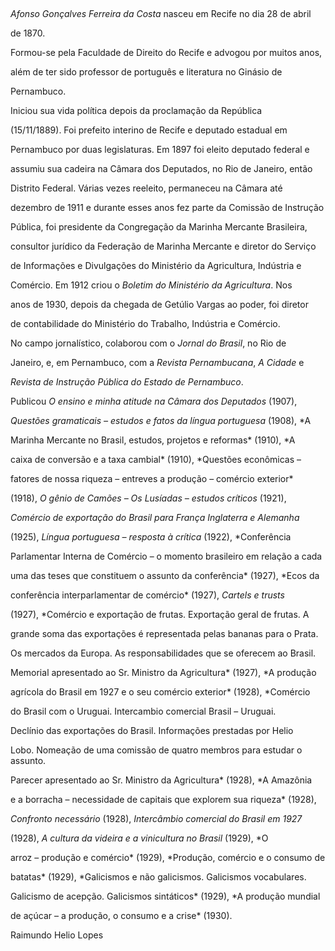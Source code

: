 

 



*Afonso Gonçalves Ferreira da Costa* nasceu em Recife no dia 28 de abril

de 1870.



Formou-se pela Faculdade de Direito do Recife e advogou por muitos anos,

além de ter sido professor de português e literatura no Ginásio de

Pernambuco.



Iniciou sua vida política depois da proclamação da República

(15/11/1889). Foi prefeito interino de Recife e deputado estadual em

Pernambuco por duas legislaturas. Em 1897 foi eleito deputado federal e

assumiu sua cadeira na Câmara dos Deputados, no Rio de Janeiro, então

Distrito Federal. Várias vezes reeleito, permaneceu na Câmara até

dezembro de 1911 e durante esses anos fez parte da Comissão de Instrução

Pública, foi presidente da Congregação da Marinha Mercante Brasileira,

consultor jurídico da Federação de Marinha Mercante e diretor do Serviço

de Informações e Divulgações do Ministério da Agricultura, Indústria e

Comércio. Em 1912 criou o *Boletim do Ministério da Agricultura*. Nos

anos de 1930, depois da chegada de Getúlio Vargas ao poder, foi diretor

de contabilidade do Ministério do Trabalho, Indústria e Comércio.



No campo jornalístico, colaborou com o *Jornal do Brasil*, no Rio de

Janeiro, e, em Pernambuco, com a *Revista Pernambucana*, *A Cidade* e

*Revista de Instrução Pública do Estado de Pernambuco*.



Publicou *O ensino e minha atitude na Câmara dos Deputados* (1907),

*Questões gramaticais – estudos e fatos da língua portuguesa* (1908), *A

Marinha Mercante no Brasil, estudos, projetos e reformas* (1910), *A

caixa de conversão e a taxa cambial* (1910), *Questões econômicas –

fatores de nossa riqueza – entreves a produção – comércio exterior*

(1918), *O gênio de Camões – Os Lusíadas – estudos críticos* (1921),

*Comércio de exportação do Brasil para França Inglaterra e Alemanha*

(1925), *Língua portuguesa – resposta à crítica* (1922), *Conferência

Parlamentar Interna de Comércio – o momento brasileiro em relação a cada

uma das teses que constituem o assunto da conferência* (1927), *Ecos da

conferência interparlamentar de comércio* (1927), *Cartels e trusts*

(1927), *Comércio e exportação de frutas. Exportação geral de frutas. A

grande soma das exportações é representada pelas bananas para o Prata.

Os mercados da Europa. As responsabilidades que se oferecem ao Brasil.

Memorial apresentado ao Sr. Ministro da Agricultura* (1927), *A produção

agrícola do Brasil em 1927 e o seu comércio exterior* (1928), *Comércio

do Brasil com o Uruguai. Intercambio comercial Brasil – Uruguai.

Declínio das exportações do Brasil. Informações prestadas por Helio

Lobo. Nomeação de uma comissão de quatro membros para estudar o assunto.

Parecer apresentado ao Sr. Ministro da Agricultura* (1928), *A Amazônia

e a borracha – necessidade de capitais que explorem sua riqueza* (1928),

*Confronto necessário* (1928), *Intercâmbio comercial do Brasil em 1927*

(1928), *A cultura da videira e a vinicultura no Brasil* (1929), *O

arroz – produção e comércio* (1929), *Produção, comércio e o consumo de

batatas* (1929), *Galicismos e não galicismos. Galicismos vocabulares.

Galicismo de acepção. Galicismos sintáticos* (1929), *A produção mundial

de açúcar – a produção, o consumo e a crise* (1930).



Raimundo Helio Lopes



